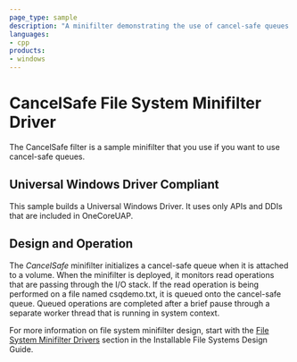 ```yaml
---
page_type: sample
description: "A minifilter demonstrating the use of cancel-safe queues."
languages:
- cpp
products:
- windows
---
```


<!---
    name: CancelSafe File System Minifilter Driver
    platform: WDM
    language: cpp
    category: FileSystem
    description: A minifilter demonstrating the use of cancel-safe queues.
    samplefwlink: http://go.microsoft.com/fwlink/p/?LinkId=617645
--->

# CancelSafe File System Minifilter Driver

The CancelSafe filter is a sample minifilter that you use if you want to use cancel-safe queues.

## Universal Windows Driver Compliant

This sample builds a Universal Windows Driver. It uses only APIs and DDIs that are included in OneCoreUAP.

Design and Operation
--------------------

The *CancelSafe* minifilter initializes a cancel-safe queue when it is attached to a volume. When the minifilter is deployed, it monitors read operations that are passing through the I/O stack. If the read operation is being performed on a file named csqdemo.txt, it is queued onto the cancel-safe queue. Queued operations are completed after a brief pause through a separate worker thread that is running in system context.

For more information on file system minifilter design, start with the [File System Minifilter Drivers](http://msdn.microsoft.com/en-us/library/windows/hardware/ff540402) section in the Installable File Systems Design Guide.

